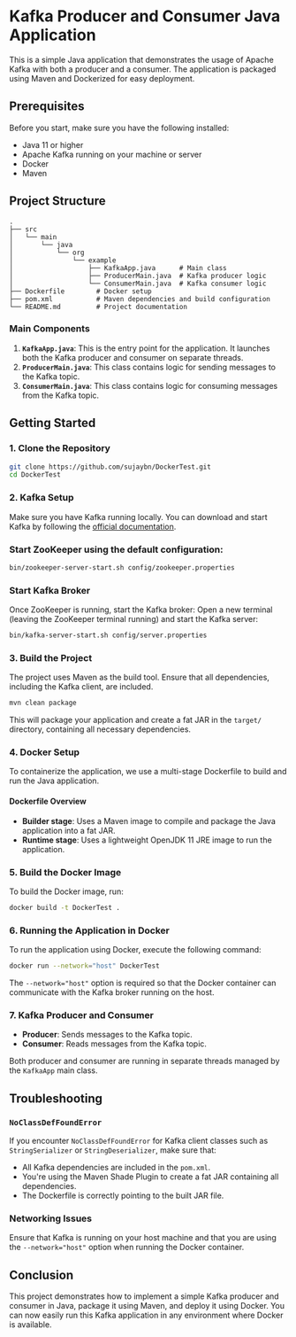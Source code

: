 # Kafka Producer and Consumer Java Application

This is a simple Java application that demonstrates the usage of Apache Kafka with both a producer and a consumer. The application is packaged using Maven and Dockerized for easy deployment.

## Prerequisites

Before you start, make sure you have the following installed:

- Java 11 or higher
- Apache Kafka running on your machine or server
- Docker
- Maven

## Project Structure

```
.
├── src
│   └── main
│       └── java
│           └── org
│               └── example
│                   ├── KafkaApp.java      # Main class
│                   ├── ProducerMain.java  # Kafka producer logic
│                   └── ConsumerMain.java  # Kafka consumer logic
├── Dockerfile        # Docker setup
├── pom.xml           # Maven dependencies and build configuration
└── README.md         # Project documentation
```

### Main Components

1. **`KafkaApp.java`**: This is the entry point for the application. It launches both the Kafka producer and consumer on separate threads.
2. **`ProducerMain.java`**: This class contains logic for sending messages to the Kafka topic.
3. **`ConsumerMain.java`**: This class contains logic for consuming messages from the Kafka topic.

## Getting Started

### 1. Clone the Repository

```bash
git clone https://github.com/sujaybn/DockerTest.git
cd DockerTest
```

### 2. Kafka Setup

Make sure you have Kafka running locally. You can download and start Kafka by following the [official documentation](https://kafka.apache.org/quickstart).

### Start ZooKeeper using the default configuration:

```bash
bin/zookeeper-server-start.sh config/zookeeper.properties
```

### Start Kafka Broker
Once ZooKeeper is running, start the Kafka broker: Open a new terminal (leaving the ZooKeeper terminal running) and start the Kafka server:

```bash
bin/kafka-server-start.sh config/server.properties
```

### 3. Build the Project

The project uses Maven as the build tool. Ensure that all dependencies, including the Kafka client, are included.

```bash
mvn clean package
```

This will package your application and create a fat JAR in the `target/` directory, containing all necessary dependencies.

### 4. Docker Setup

To containerize the application, we use a multi-stage Dockerfile to build and run the Java application.

#### Dockerfile Overview

- **Builder stage**: Uses a Maven image to compile and package the Java application into a fat JAR.
- **Runtime stage**: Uses a lightweight OpenJDK 11 JRE image to run the application.

### 5. Build the Docker Image

To build the Docker image, run:

```bash
docker build -t DockerTest .
```

### 6. Running the Application in Docker

To run the application using Docker, execute the following command:

```bash
docker run --network="host" DockerTest
```

The `--network="host"` option is required so that the Docker container can communicate with the Kafka broker running on the host.

### 7. Kafka Producer and Consumer

- **Producer**: Sends messages to the Kafka topic.
- **Consumer**: Reads messages from the Kafka topic.

Both producer and consumer are running in separate threads managed by the `KafkaApp` main class.

## Troubleshooting

### `NoClassDefFoundError`
If you encounter `NoClassDefFoundError` for Kafka client classes such as `StringSerializer` or `StringDeserializer`, make sure that:

- All Kafka dependencies are included in the `pom.xml`.
- You're using the Maven Shade Plugin to create a fat JAR containing all dependencies.
- The Dockerfile is correctly pointing to the built JAR file.

### Networking Issues
Ensure that Kafka is running on your host machine and that you are using the `--network="host"` option when running the Docker container.

## Conclusion

This project demonstrates how to implement a simple Kafka producer and consumer in Java, package it using Maven, and deploy it using Docker. You can now easily run this Kafka application in any environment where Docker is available.
